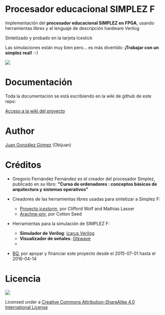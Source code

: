 # Procesador educacional SIMPLEZ F

  Implementación del **procesador educacional SIMPLEZ en FPGA**, usando herramientas libres y el lenguaje de descripción hardware Verilog

  Sintetizado y probado en la tarjeta Icestick

  Las simulaciones están muy bien pero... es más divertido: **¡Trabajar con un simplez real!** :-)

![](https://github.com/Obijuan/simplez-fpga/raw/master/doc/images/icestick-simplez-2.png)


# Documentación

Toda la documentación se está escribiendo en la wiki de github de este repo:

[Acceso a la wiki del proyecto](https://github.com/Obijuan/simplez-fpga/wiki)

# Author
[Juan González Gómez](http://obijuan.github.io/) (Obijuan)

# Créditos
* Gregorio Fernández Fernández es el creador del procesador Simplez, publicado en su libro: **"Curso de ordenadores : conceptos básicos de arquitectura y sistemas operativos"**

* Creadores de las herramientas libres usadas para sintetizar a Simplez F:
  * [Proyecto icestorm](http://www.clifford.at/icestorm/), por Clifford Wolf and Mathias Lasser
  * [Arachne-pnr](https://github.com/cseed/arachne-pnr), por Cotton Seed

* Herramientas para la simulación de SIMPLEZ F:
  * **Simulador de Verilog**: [ícarus Verilog](http://iverilog.icarus.com/)
  * **Visualizador de señales**: [Gtkwave](http://gtkwave.sourceforge.net/)
  *
* [BQ](http://bq.com), por apoyar y financiar este proyecto desde el 2015-07-01 hasta el 2016-04-14  

# Licencia
![](https://github.com/Obijuan/simplez-fpga/raw/master/doc/images/bq-logo-cc-sa-small-150px.png)

Licensed under a [Creative Commons Attribution-ShareAlike 4.0 International License](http://creativecommons.org/licenses/by-sa/4.0/)
